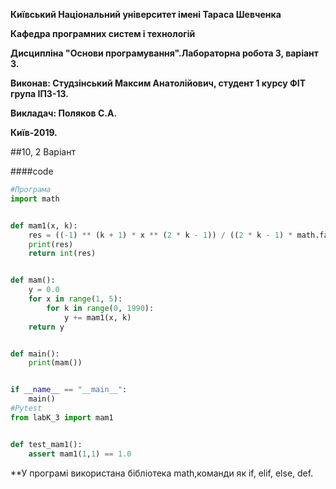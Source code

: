 **Київський Національний університет імені Тараса Шевченка**

**Кафедра програмних систем і технологій**

**Дисципліна "Основи програмування".Лабораторна робота 3, варіант 3.**

**Виконав: Студзінський Максим Анатолійович, студент 1 курсу ФІТ група ІПЗ-13.**

**Викладач: Поляков С.А.**

**Київ-2019.**

##10, 2 Варіант

####code

```python
#Програма
import math


def mam1(x, k):
    res = ((-1) ** (k + 1) * x ** (2 * k - 1)) / ((2 * k - 1) * math.factorial(k))
    print(res)
    return int(res)


def mam():
    y = 0.0
    for x in range(1, 5):
        for k in range(0, 1990):
            y += mam1(x, k)
    return y


def main():
    print(mam())


if __name__ == "__main__":
    main()
#Pytest
from labK_3 import mam1


def test_mam1():
    assert mam1(1,1) == 1.0
```
**У програмі використана бібліотека math,команди як if, elif, else, def.